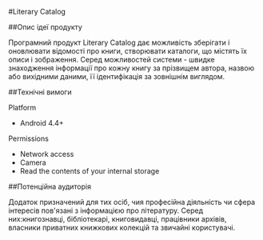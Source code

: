 #Literary Catalog

##Опис ідеї продукту

Програмний продукт Literary Catalog дає можливість зберігати і оновлювати відомості про книги, створювати каталоги, що містять їх описи і   зображення. Серед можливостей системи - швидке знаходження інформації про кожну книгу за прізвищем автора, назвою або вихідними даними, її   ідентифікація за зовнішнім виглядом.

##Технічні вимоги

Platform

+ Android 4.4+

Permissions

+ Network access
+ Camera
+ Read the contents of your internal storage


##Потенційна аудиторія

Додаток призначений для тих осіб, чия професійна діяльність чи сфера інтересів пов'язані з інформацією про літературу. Серед   них:книгознавці, бібліотекарі, книговидавці, працівники архівів, власники приватних книжкових колекцій та звичайні користувачі.

